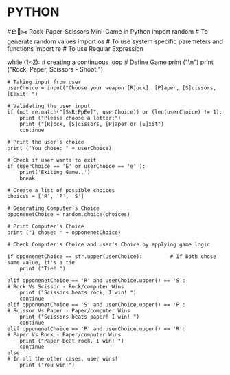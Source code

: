 # PYTHON
#🪨📄✂️ Rock-Paper-Scissors Mini-Game in Python
import random       # To generate random values
import os          # To use system specific paremeters and functions
import re           # To use Regular Expression

while (1<2):                 # creating a continuous loop
    # Define Game
    print ("\n")
    print ("Rock, Paper, Scissors - Shoot!")

    # Taking input from user
    userChoice = input("Choose your weapon [R]ock], [P]aper, [S]cissors, [E]xit: ")
    
    # Validating the user input
    if (not re.match("[SsRrPpEe]", userChoice)) or (len(userChoice) != 1):
        print ("Please choose a letter:")
        print ("[R]ock, [S]cissors, [P]aper or [E]xit")
        continue

    # Print the user's choice
    print ("You chose: " + userChoice)

    # Check if user wants to exit
    if (userChoice == 'E' or userChoice == 'e' ):
        print('Exiting Game..')
        break

    # Create a list of possible choices
    choices = ['R', 'P', 'S']
    
    # Generating Computer's Choice
    opponenetChoice = random.choice(choices)
    
    # Print Computer's Choice
    print ("I chose: " + opponenetChoice)

    # Check Computer's Choice and user's Choice by applying game logic
    
    if opponenetChoice == str.upper(userChoice):         # If both chose same value, it's a tie
        print ("Tie! ")
    
    elif opponenetChoice == 'R' and userChoice.upper() == 'S':            # Rock Vs Scissor - Rock/computer Wins
        print ("Scissors beats rock, I win! ")
        continue
    elif opponenetChoice == 'S' and userChoice.upper() == 'P':            # Scissor Vs Paper - Paper/computer Wins
        print ("Scissors beats paper! I win! ")
        continue
    elif opponenetChoice == 'P' and userChoice.upper() == 'R':            # Paper Vs Rock - Paper/computer Wins
        print ("Paper beat rock, I win! ")
        continue
    else:                                                                 # In all the other cases, user wins!
        print ("You win!")
